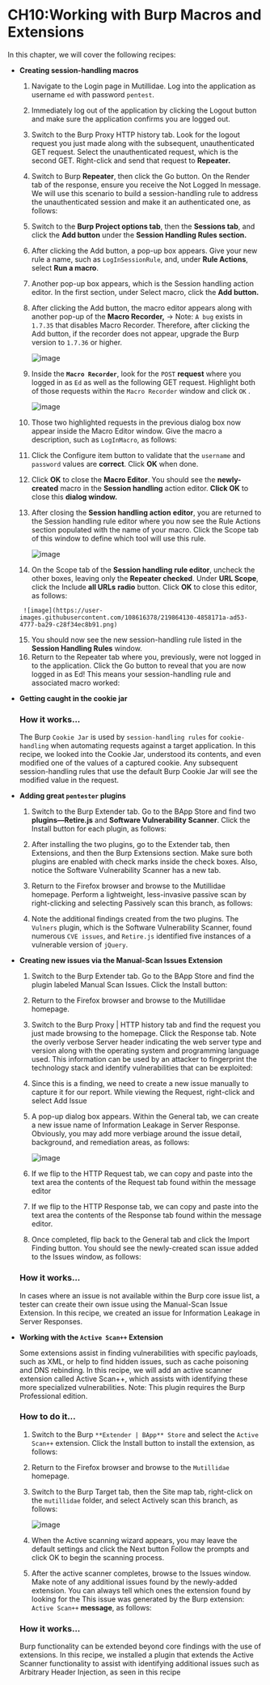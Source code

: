 # CH10:Working with Burp Macros and Extensions

In this chapter, we will cover the following recipes:

- **Creating session-handling macros**
    1. Navigate to the Login page in Mutillidae. Log into the application as username `ed` with password `pentest`.
    2. Immediately log out of the application by clicking the Logout button and make sure the application confirms you are logged out.
    3. Switch to the Burp Proxy HTTP history tab. Look for the logout request you just made along with the subsequent, unauthenticated GET request. Select the unauthenticated request, which is the second GET. Right-click and send that request to **Repeater.**
    4. Switch to Burp **Repeater**, then click the Go button. On the Render tab of the response, ensure you receive the Not Logged In message. We will use this scenario to build a session-handling rule to address the unauthenticated session and make it an authenticated one, as follows:
    5. Switch to the **Burp Project options tab**, then the **Sessions tab**, and click the **Add button** under the **Session Handling Rules section.**
    6. After clicking the Add button, a pop-up box appears. Give your new rule a name, such as `LogInSessionRule`, and, under **Rule Actions**, select **Run a macro**.
    7. Another pop-up box appears, which is the Session handling action editor. In the first section, under Select macro, click the **Add button.**
    8. After clicking the Add button, the macro editor appears along with another pop-up of the **Macro Recorder,**
    → Note: `A bug` exists in `1.7.35` that disables Macro Recorder. Therefore, after clicking the Add button, if the recorder does not appear, upgrade the Burp version to `1.7.36` or higher.
        
        ![image](https://user-images.githubusercontent.com/108616378/219864093-ea34f122-f36f-4734-a538-ca79cd1f552e.png)

    9. Inside the **`Macro Recorder`**, look for the `POST` **request** where you logged in as `Ed` as well as the following GET request. Highlight both of those requests within the `Macro Recorder` window and click `OK` .
        
        ![image](https://user-images.githubusercontent.com/108616378/219864109-1396f51e-09bd-47cd-9084-459a17644989.png)
        
    10. Those two highlighted requests in the previous dialog box now appear inside the Macro Editor window. Give the macro a description, such as `LogInMacro`, as follows:
    11. Click the Configure item button to validate that the `username` and `password` values are **correct**. Click **OK** when done.
    12. Click **OK** to close the **Macro Editor**. You should see the **newly-created** macro in the **Session handling** action editor. **Click OK** to close this **dialog window.**
    13. After closing the **Session handling action** **editor**, you are returned to the Session handling rule editor where you now see the Rule Actions section populated with the name of your macro. Click the Scope tab of this window to define which tool will use this rule.
        
        ![image](https://user-images.githubusercontent.com/108616378/219864118-d7353d77-d9a2-453a-bc99-3a3479bbc6b0.png)
        
    14. On the Scope tab of the **Session handling rule editor**, uncheck the other boxes, leaving only the **Repeater checked**. Under **URL Scope**, click the Include **all URLs** **radio** button. Click **OK** to close this editor, as follows:
        
       ![image](https://user-images.githubusercontent.com/108616378/219864130-4858171a-ad53-4777-ba29-c28f34ec8b91.png)
        
    15. You should now see the new session-handling rule listed in the **Session Handling Rules** window.
    16. Return to the Repeater tab where you, previously, were not logged in to the application. Click the Go button to reveal that you are now logged in as Ed! This means your session-handling rule and associated macro worked:
- **Getting caught in the cookie jar**
    
    ### How it works...
    
    The Burp `Cookie Jar` is used by `session-handling rules` for `cookie-handling` when automating requests against a target application. In this recipe, we looked into the Cookie Jar, understood its contents, and even modified one of the values of a captured cookie. Any subsequent session-handling rules that use the default Burp Cookie Jar will see the modified value in the request.
    
- **Adding great `pentester` plugins**
    1. Switch to the Burp Extender tab. Go to the BApp Store and find two
    **plugins—Retire.js** and **Software Vulnerability Scanner**. Click the Install button for each plugin, as follows:
    2. After installing the two plugins, go to the Extender tab, then Extensions, and then the Burp Extensions section. Make sure both plugins are enabled with check marks inside the check boxes. Also, notice the Software Vulnerability Scanner has a new tab.
    3. Return to the Firefox browser and browse to the Mutillidae homepage. Perform a lightweight, less-invasive passive scan by right-clicking and selecting Passively scan this branch, as follows:
        
        []()
        
    4. Note the additional findings created from the two plugins. The `Vulners` plugin, which is the Software Vulnerability Scanner, found numerous `CVE issues`, and `Retire.js` identified five instances of a vulnerable version of `jQuery`.
- **Creating new issues via the Manual-Scan Issues Extension**
    1. Switch to the Burp Extender tab. Go to the BApp Store and find the plugin
    labeled Manual Scan Issues. Click the Install button:
    2. Return to the Firefox browser and browse to the Mutillidae homepage.
    3. Switch to the Burp Proxy | HTTP history tab and find the request you just made browsing to the homepage. Click the Response tab. Note the overly verbose Server header indicating the web server type and version along
    with the operating system and programming language used. This information can be used by an attacker to fingerprint the technology stack and identify vulnerabilities that can be exploited:
    4. Since this is a finding, we need to create a new issue manually to capture it for our report. While viewing the Request, right-click and select Add Issue
    5. A pop-up dialog box appears. Within the General tab, we can create a new issue name of Information Leakage in Server Response. Obviously, you may add more verbiage around the issue detail, background, and remediation areas, as follows:
        
       ![image](https://user-images.githubusercontent.com/108616378/219864173-91c4a706-a3a2-489c-8888-42e40df59c54.png)
        
    6. If we flip to the HTTP Request tab, we can copy and paste into the text area the contents of the Request tab found within the message editor
    7. If we flip to the HTTP Response tab, we can copy and paste into the text area the contents of the Response tab found within the message editor.
    8. Once completed, flip back to the General tab and click the Import Finding button. You should see the newly-created scan issue added to the Issues window, as follows:
    
    ### How it works...
    
    In cases where an issue is not available within the Burp core issue list, a tester
    can create their own issue using the Manual-Scan Issue Extension. In this recipe,
    we created an issue for Information Leakage in Server Responses.
    
- **Working with the `Active Scan++` Extension**
    
    Some extensions assist in finding vulnerabilities with specific payloads, such as XML, or help to find hidden issues, such as cache poisoning and DNS rebinding. In this recipe, we will add an active scanner extension called Active Scan++, which assists with identifying these more specialized vulnerabilities.
    Note: This plugin requires the Burp Professional edition.
    
    ### How to do it...
    
    1. Switch to the Burp `**Extender | BApp** Store` and select the `Active Scan++` extension. Click the Install button to install the extension, as follows:
    2. Return to the Firefox browser and browse to the `Mutillidae` homepage.
    3. Switch to the Burp Target tab, then the Site map tab, right-click on the `mutillidae` folder, and select Actively scan this branch, as follows:
        
        ![image](https://user-images.githubusercontent.com/108616378/219864194-e4b75926-c78b-46bc-a296-31d2146918ef.png)
        
    4. When the Active scanning wizard appears, you may leave the default settings and click the Next button
    Follow the prompts and click OK to begin the scanning process.
    5. After the active scanner completes, browse to the Issues window. Make note of any additional issues found by the newly-added extension. You can always tell which ones the extension found by looking for the This issue
    was generated by the Burp extension: `Active Scan++` **message**, as follows:
    
    ### How it works...
    
    Burp functionality can be extended beyond core findings with the use of extensions. In this recipe, we installed a plugin that extends the Active Scanner functionality to assist with identifying additional issues such as Arbitrary Header Injection, as seen in this recipe

